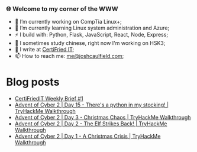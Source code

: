 ### 🌐 Welcome to my corner of the WWW

<!--
**Coolfield/coolfield** is a ✨ _special_ ✨ repository because its `README.md` (this file) appears on your GitHub profile.
-->

<!-- Here are some ideas to get you started: -->

- 🔭 I’m currently working on CompTia Linux+;
- 🌱 I’m currently learning Linux system administration and Azure;
- ⚡ I build with: Python, Flask, JavaScript, React, Node, Express;
- 🥮 I sometimes study chinese, right now I'm working on HSK3;
- 📝 I write at [CertiFried IT](https://certifriedit.com/);
- 📫 How to reach me: me@joshcaulfield.com;
<!-- - 👯 I’m looking to collaborate on vertical farming automation; -->
<!-- - 🤔 I’m looking for help with ; -->
<!-- - 💬 Ask me about ...; -->
# Blog posts
<!-- BLOG-POST-LIST:START -->
- [CertiFriedIT Weekly Brief #1](https://certifriedit.com/certifried-weekly-brief-1/)
- [Advent of Cyber 2 | Day 15 - There's a python in my stocking! | TryHackMe Walkthrough](https://certifriedit.com/thm-advent-of-cyber-2-day15/)
- [Advent of Cyber 2 | Day 3 - Christmas Chaos | TryHackMe Walkthrough](https://certifriedit.com/thm-advent-of-cyber-2-day3/)
- [Advent of Cyber 2 | Day 2 - The Elf Strikes Back! | TryHackMe Walkthrough](https://certifriedit.com/thm-advent-of-cyber-2-day2/)
- [Advent of Cyber 2 | Day 1 - A Christmas Crisis | TryHackMe Walkthrough](https://certifriedit.com/thm-advent-of-cyber-2-day1/)
<!-- BLOG-POST-LIST:END -->
